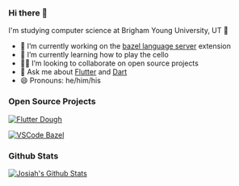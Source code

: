 ### Hi there 👋

I'm studying computer science at Brigham Young University, UT 🌆

- 🔭 I’m currently working on the [bazel language server](https://github.com/BYU-Bazel/bazel-ls/tree/develop) extension
- 🌱 I’m currently learning how to play the cello
- 🧑‍💻 I’m looking to collaborate on open source projects
- 💬 Ask me about [Flutter](https://flutter.dev) and [Dart](https://dart.dev)
- 😄 Pronouns: he/him/his

### Open Source Projects

[![Flutter Dough](https://github-readme-stats.vercel.app/api/pin/?username=josiahsrc&repo=flutter_dough)](https://github.com/josiahsrc/flutter_dough)

[![VSCode Bazel](https://github-readme-stats.vercel.app/api/pin/?username=BYU-Bazel&repo=bazel-ls)](https://github.com/BYU-Bazel/bazel-ls)

### Github Stats

[![Josiah's Github Stats](https://github-readme-stats.vercel.app/api?username=josiahsrc&count_private=true&theme=default&show_icons=true)](https://github.com/josiahsrc)
